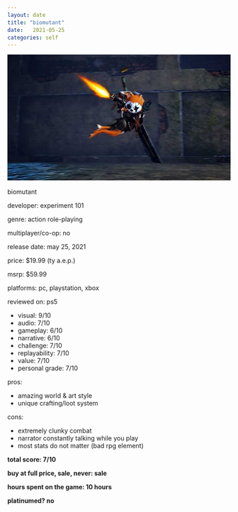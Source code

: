 ```yaml
---
layout: date
title: "biomutant"
date:   2021-05-25
categories: self
---
```


![mos](/assets/img/biomutant.jpg)

biomutant

developer: experiment 101

genre: action role-playing

multiplayer/co-op: no

release date: may 25, 2021

price: $19.99 (ty a.e.p.)

msrp: $59.99

platforms: pc, playstation, xbox

reviewed on: ps5

- visual: 9/10
- audio: 7/10
- gameplay: 6/10
- narrative: 6/10
- challenge: 7/10
- replayability: 7/10
- value: 7/10
- personal grade: 7/10

pros:
- amazing world & art style
- unique crafting/loot system

cons:
- extremely clunky combat
- narrator constantly talking while you play
- most stats do not matter (bad rpg element)


**total score: 7/10**

**buy at full price, sale, never: sale**

**hours spent on the game: 10 hours**

**platinumed? no**